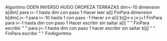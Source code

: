 Algoritmo ODEN INVERSO HUGO OROPEZA TERRAZAS
	dim<-10
	dimension a[dim]
	para i<-1 hasta dim con paso 1 Hacer
		leer a[i]
	FinPara
	dimension b[dim]
	j<-1
	para i<-10 hasta 1 con paso -1 Hacer
		x<-a[i]
		b[j]<-x
		j<-j+1
	FinPara
	para i<-1 hasta dim con paso 1 Hacer
		escribir sin saltar a[i] "  "
	FinPara
	escribir "  "
	para j<-1 hasta dim con paso 1 hacer
		escribir sin saltar b[j] "  "
	FinPara
	escribir "  "
FinAlgoritmo
